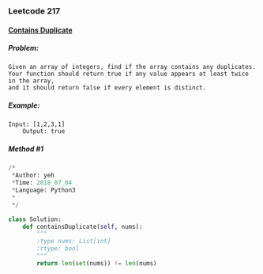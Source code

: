 


### Leetcode 217
#### [Contains Duplicate](https://leetcode.com/problems/contains-duplicate)

  

##### ***Problem:***

    Given an array of integers, find if the array contains any duplicates.
    Your function should return true if any value appears at least twice in the array,
    and it should return false if every element is distinct.

##### ***Example:***

    Input: [1,2,3,1]
        Output: true

##### *Method #1*
``` python
/*
 *Author: yeh
 *Time: 2018_07_04
 *Language: Python3
 *
 */

class Solution:
    def containsDuplicate(self, nums):
        """
        :type nums: List[int]
        :rtype: bool
        """
        return len(set(nums)) != len(nums)

```
